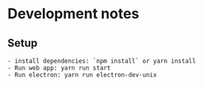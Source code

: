 # Development notes

## Setup
    - install dependencies: `npm install` or yarn install
    - Run web app: yarn run start 
    - Run electron: yarn run electron-dev-unix